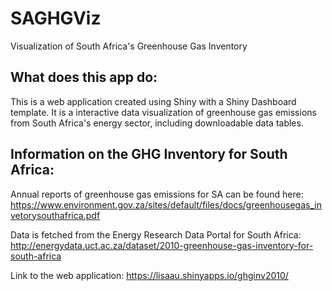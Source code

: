 # SAGHGViz
Visualization of South Africa's Greenhouse Gas Inventory

## What does this app do:
This is a web application created using Shiny with a Shiny Dashboard template. It is a interactive data visualization of greenhouse gas emissions from South Africa's energy sector, including downloadable data tables.

## Information on the GHG Inventory for South Africa:
Annual reports of greenhouse gas emissions for SA can be found here: https://www.environment.gov.za/sites/default/files/docs/greenhousegas_invetorysouthafrica.pdf

Data is fetched from the Energy Research Data Portal for South Africa:
http://energydata.uct.ac.za/dataset/2010-greenhouse-gas-inventory-for-south-africa

Link to the web application: https://lisaau.shinyapps.io/ghginv2010/
